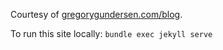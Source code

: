 Courtesy of [gregorygundersen.com/blog](http://gregorygundersen.com/blog/).

To run this site locally: 
<code>bundle exec jekyll serve</code>
